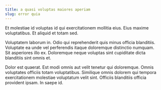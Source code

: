 ```yaml
---
title: a quasi voluptas maiores aperiam
slug: error quia
---
```


Et molestiae id voluptas id qui exercitationem mollitia eius. Eius maxime voluptatibus. Et aliquid et totam sed.

Voluptatem laborum in. Odio qui reprehenderit quis minus officia blanditiis. Voluptate ea unde vel perferendis itaque doloremque distinctio numquam. Sit asperiores illo ex. Doloremque neque voluptas sint cupiditate dicta blanditiis sint omnis et.

Dolor est quaerat. Est modi omnis aut velit tenetur qui doloremque. Omnis voluptates officiis totam voluptatibus. Similique omnis dolorem qui tempora exercitationem molestiae voluptatum velit sint. Officiis blanditiis officia provident ipsam. In saepe id.

